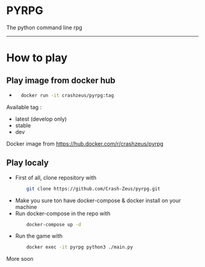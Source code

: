 # PYRPG

The python command line rpg

----------------------

# How to play

## Play image from docker hub

- ```bash 
    docker run -it crashzeus/pyrpg:tag
    ```
Available tag :
- latest (develop only)
- stable
- dev

Docker image from https://hub.docker.com/r/crashzeus/pyrpg

## Play localy
-  First of all, clone repository with 
    ```bash 
        git clone https://github.com/Crash-Zeus/pyrpg.git
    ```
-  Make you sure ton have docker-compose & docker install on your machine
-  Run docker-compose in the repo with
    ```bash 
        docker-compose up -d
    ```
-  Run the game with
    ```bash
        docker exec -it pyrpg python3 ./main.py
    ```
More soon
